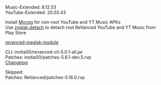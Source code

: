 Music-Extended: 8.12.53  
YouTube-Extended: 20.03.43  

Install [Microg](https://github.com/ReVanced/GmsCore/releases) for non-root YouTube and YT Music APKs  
Use [zygisk-detach](https://github.com/j-hc/zygisk-detach) to detach root ReVanced YouTube and YT Music from Play Store  

[revanced-magisk-module](https://github.com/j-hc/revanced-magisk-module)
  
CLI: inotia00/revanced-cli-5.0.1-all.jar  
Patches: inotia00/patches-5.6.1-dev.5.rvp  
[Changelog](https://github.com/inotia00/revanced-patches/releases/tag/v5.6.1-dev.5)  

Skipped:  
Patches: ReVanced/patches-5.18.0.rvp      
